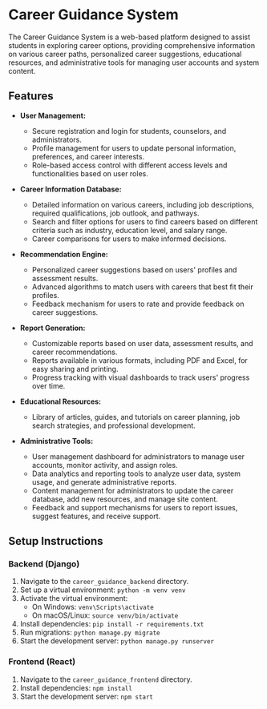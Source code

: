 # Career Guidance System

The Career Guidance System is a web-based platform designed to assist students in exploring career options, providing comprehensive information on various career paths, personalized career suggestions, educational resources, and administrative tools for managing user accounts and system content.

## Features

- **User Management:**
  - Secure registration and login for students, counselors, and administrators.
  - Profile management for users to update personal information, preferences, and career interests.
  - Role-based access control with different access levels and functionalities based on user roles.

- **Career Information Database:**
  - Detailed information on various careers, including job descriptions, required qualifications, job outlook, and pathways.
  - Search and filter options for users to find careers based on different criteria such as industry, education level, and salary range.
  - Career comparisons for users to make informed decisions.

- **Recommendation Engine:**
  - Personalized career suggestions based on users' profiles and assessment results.
  - Advanced algorithms to match users with careers that best fit their profiles.
  - Feedback mechanism for users to rate and provide feedback on career suggestions.

- **Report Generation:**
  - Customizable reports based on user data, assessment results, and career recommendations.
  - Reports available in various formats, including PDF and Excel, for easy sharing and printing.
  - Progress tracking with visual dashboards to track users' progress over time.

- **Educational Resources:**
  - Library of articles, guides, and tutorials on career planning, job search strategies, and professional development.

- **Administrative Tools:**
  - User management dashboard for administrators to manage user accounts, monitor activity, and assign roles.
  - Data analytics and reporting tools to analyze user data, system usage, and generate administrative reports.
  - Content management for administrators to update the career database, add new resources, and manage site content.
  - Feedback and support mechanisms for users to report issues, suggest features, and receive support.

## Setup Instructions

### Backend (Django)

1. Navigate to the `career_guidance_backend` directory.
2. Set up a virtual environment: `python -m venv venv`
3. Activate the virtual environment:
   - On Windows: `venv\Scripts\activate`
   - On macOS/Linux: `source venv/bin/activate`
4. Install dependencies: `pip install -r requirements.txt`
5. Run migrations: `python manage.py migrate`
6. Start the development server: `python manage.py runserver`

### Frontend (React)

1. Navigate to the `career_guidance_frontend` directory.
2. Install dependencies: `npm install`
3. Start the development server: `npm start`

